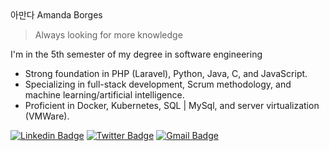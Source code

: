 <div>
  아만다
Amanda Borges
</div>

> Always looking for more knowledge

I'm in the 5th semester of my degree in software engineering
+ Strong foundation in PHP (Laravel), Python, Java, C, and JavaScript.
+ Specializing in full-stack development, Scrum methodology, and machine learning/artificial intelligence.
+ Proficient in Docker, Kubernetes, SQL | MySql, and server virtualization (VMWare).

[![Linkedin Badge](https://img.shields.io/badge/-Amanda%20Borges-961b3c?style=flat-square&logo=Linkedin&logoColor=white&link=https://www.linkedin.com/in/amandadecassiaborges/)](https://www.linkedin.com/in/amandadecassiaborges/) 
[![Twitter Badge](https://img.shields.io/badge/-@amanda_borgeses-961b3c?style=flat-square&labelColor=961b3c&logo=twitter&logoColor=white&link=https://twitter.com/amanda_esborges)](https://twitter.com/amanda_esborges) 
[![Gmail Badge](https://img.shields.io/badge/-contatoamandaborgessoftware@gmail.com-961b3c?style=flat-square&logo=Gmail&logoColor=white&link=mailto:contatoamandaborgessoftware@gmail.com)](mailto:contatoamandaborgessoftware@gmail.com)




